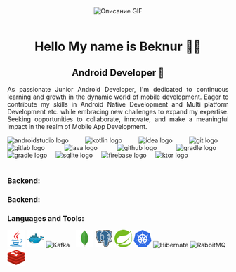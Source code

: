 <div align="center">
  <img src="https://media4.giphy.com/media/v1.Y2lkPTc5MGI3NjExNWw5enkxbjBnMHBheTJzNmxvaGo2eWo1d3k1Njgwc3Bzendjczl3ZCZlcD12MV9pbnRlcm5hbF9naWZfYnlfaWQmY3Q9Zw/WmkEhAIyWfpm1vdVcg/giphy.gif" alt="Описание GIF">

</div>
<br>

<div align="center">
  <h1>Hello My name is Beknur 👨‍💻</h1>
</div>

<div align="center">
  <h2>Android Developer 📱</h2>
</div>

<div align="justify">
  <p>As passionate Junior Android Developer, I'm dedicated to continuous learning and growth in the dynamic world of mobile development. Eager to contribute my skills in Android Native Development and Multi platform Development etc. while embracing new challenges to expand my expertise. Seeking opportunities to collaborate, innovate, and make a meaningful impact in the realm of Mobile App Development.</p>
</di

<div align="left">
  <img src="https://cdn.jsdelivr.net/gh/devicons/devicon/icons/androidstudio/androidstudio-original.svg" height="40" alt="androidstudio logo"  />
  <img width="12" />
  <img src="https://skillicons.dev/icons?i=kotlin" height="40" alt="kotlin logo"  />
  <img width="12" />
  <img src="https://skillicons.dev/icons?i=idea" height="40" alt="idea logo"  />
  <img width="12" />
  <img src="https://skillicons.dev/icons?i=git" height="40" alt="git logo"  />
  <img width="12" />
  <img src="https://skillicons.dev/icons?i=gitlab" height="40" alt="gitlab logo"  />
  <img width="12" />
  <img src="https://skillicons.dev/icons?i=java" height="40" alt="java logo"  />
  <img width="12" />
  <img src="https://skillicons.dev/icons?i=github" height="40" alt="github logo"  />
  <img width="12" />
  <img src="https://skillicons.dev/icons?i=gradle" height="40" alt="gradle logo"  />
  <img width="12" />
  <img src="https://skillicons.dev/icons?i=figma" height="40" alt="gradle logo"  />
  <img width="12" />
  <img src="https://cdn.jsdelivr.net/gh/devicons/devicon/icons/sqlite/sqlite-original.svg" height="40" alt="sqlite logo"  />
  <img width="12" />
  <img src="https://skillicons.dev/icons?i=firebase" height="40" alt="firebase logo"  />
  <img width="12" />
  <img src="https://skillicons.dev/icons?i=ktor" height="40" alt="ktor logo"  />
</div>

<br>


<h3>Backend:</h3>
<div>

<h3>Backend:</h3>
<h3>Languages and Tools:</h3>

<p align="left">
  <img src="https://raw.githubusercontent.com/devicons/devicon/master/icons/java/java-original.svg" 
       alt="Java" width="40" height="40" />
  <img src="https://raw.githubusercontent.com/devicons/devicon/master/icons/docker/docker-original.svg" 
       alt="Docker" width="40" height="40" />
  <img src="https://raw.githubusercontent.com/devicons/devicon/master/icons/apachekafka/apachekafka-plain.svg"
     alt="Kafka" width="40" height="40" style="margin-right: 10px;" />
  <img src="https://raw.githubusercontent.com/devicons/devicon/master/icons/mongodb/mongodb-original.svg" 
       alt="MongoDB" width="40" height="40" />
  <img src="https://raw.githubusercontent.com/devicons/devicon/master/icons/postgresql/postgresql-original.svg" 
       alt="PostgreSQL" width="40" height="40" />
  <img src="https://raw.githubusercontent.com/devicons/devicon/master/icons/spring/spring-original.svg" 
       alt="Spring" width="40" height="40" />
  <img src="https://raw.githubusercontent.com/devicons/devicon/master/icons/kubernetes/kubernetes-plain.svg"
       alt="Kubernetes" width="40" height="40" />
  <img src="https://upload.wikimedia.org/wikipedia/commons/6/6a/Hibernate-logo.svg"
       alt="Hibernate" width="40" height="40" />
  <img src="https://www.rabbitmq.com/img/RabbitMQ_logo.svg"
       alt="RabbitMQ" width="50" height="40" />
  <img src="https://raw.githubusercontent.com/devicons/devicon/master/icons/redis/redis-original.svg"
       alt="Redis" width="40" height="40" />
</p>




